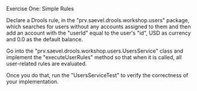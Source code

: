 Exercise One: Simple Rules

Declare a Drools rule, in the "prv.saevel.drools.workshop.users" package, which searches for users without any
accounts assigned to them and then add an account with the "userId" equal to the user's "id", USD as currency and
0.0 as the default balance.

Go into the "prv.saevel.drools.workshop.users.UsersService" class and implement the "executeUserRules" method so 
that when it is called, all user-related rules are evaluated.

Once you do that, run the "UsersServiceTest" to verify the correctness of your implementation.